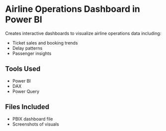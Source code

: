 # Airline Operations Dashboard in Power BI

Creates interactive dashboards to visualize airline operations data including:

- Ticket sales and booking trends
- Delay patterns
- Passenger insights

## Tools Used

- Power BI
- DAX
- Power Query

## Files Included

- PBIX dashboard file
- Screenshots of visuals

